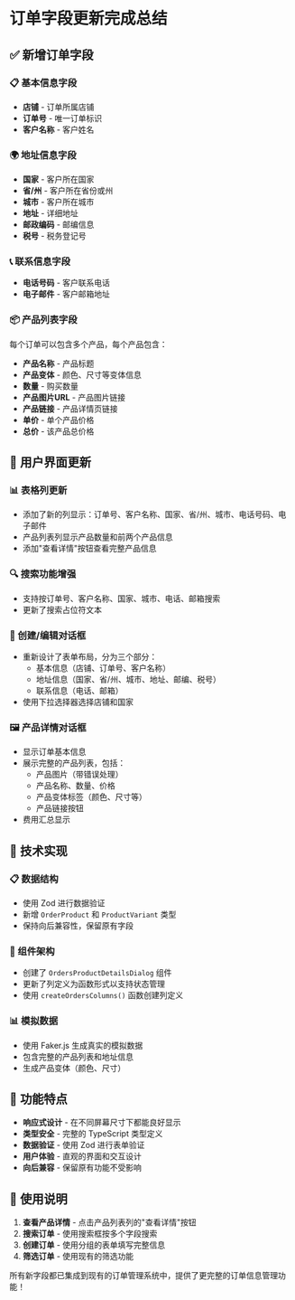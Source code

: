 # 订单字段更新完成总结

## ✅ 新增订单字段

### 📋 基本信息字段
- **店铺** - 订单所属店铺
- **订单号** - 唯一订单标识
- **客户名称** - 客户姓名

### 🌍 地址信息字段
- **国家** - 客户所在国家
- **省/州** - 客户所在省份或州
- **城市** - 客户所在城市
- **地址** - 详细地址
- **邮政编码** - 邮编信息
- **税号** - 税务登记号

### 📞 联系信息字段
- **电话号码** - 客户联系电话
- **电子邮件** - 客户邮箱地址

### 📦 产品列表字段
每个订单可以包含多个产品，每个产品包含：
- **产品名称** - 产品标题
- **产品变体** - 颜色、尺寸等变体信息
- **数量** - 购买数量
- **产品图片URL** - 产品图片链接
- **产品链接** - 产品详情页链接
- **单价** - 单个产品价格
- **总价** - 该产品总价格

## 🎨 用户界面更新

### 📊 表格列更新
- 添加了新的列显示：订单号、客户名称、国家、省/州、城市、电话号码、电子邮件
- 产品列表列显示产品数量和前两个产品信息
- 添加"查看详情"按钮查看完整产品信息

### 🔍 搜索功能增强
- 支持按订单号、客户名称、国家、城市、电话、邮箱搜索
- 更新了搜索占位符文本

### 📝 创建/编辑对话框
- 重新设计了表单布局，分为三个部分：
  - 基本信息（店铺、订单号、客户名称）
  - 地址信息（国家、省/州、城市、地址、邮编、税号）
  - 联系信息（电话、邮箱）
- 使用下拉选择器选择店铺和国家

### 🖼️ 产品详情对话框
- 显示订单基本信息
- 展示完整的产品列表，包括：
  - 产品图片（带错误处理）
  - 产品名称、数量、价格
  - 产品变体标签（颜色、尺寸等）
  - 产品链接按钮
- 费用汇总显示

## 🔧 技术实现

### 📋 数据结构
- 使用 Zod 进行数据验证
- 新增 `OrderProduct` 和 `ProductVariant` 类型
- 保持向后兼容性，保留原有字段

### 🎯 组件架构
- 创建了 `OrdersProductDetailsDialog` 组件
- 更新了列定义为函数形式以支持状态管理
- 使用 `createOrdersColumns()` 函数创建列定义

### 📊 模拟数据
- 使用 Faker.js 生成真实的模拟数据
- 包含完整的产品列表和地址信息
- 生成产品变体（颜色、尺寸）

## 🚀 功能特点

- **响应式设计** - 在不同屏幕尺寸下都能良好显示
- **类型安全** - 完整的 TypeScript 类型定义
- **数据验证** - 使用 Zod 进行表单验证
- **用户体验** - 直观的界面和交互设计
- **向后兼容** - 保留原有功能不受影响

## 📱 使用说明

1. **查看产品详情** - 点击产品列表列的"查看详情"按钮
2. **搜索订单** - 使用搜索框按多个字段搜索
3. **创建订单** - 使用分组的表单填写完整信息
4. **筛选订单** - 使用现有的筛选功能

所有新字段都已集成到现有的订单管理系统中，提供了更完整的订单信息管理功能！
